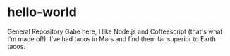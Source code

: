 # hello-world
General Repository
Gabe here, I like Node.js and Coffeescript (that's what I'm made of!).
I've had tacos in Mars and find them far superior to Earth tacos.
